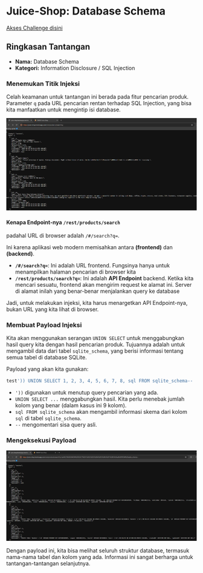 # Juice-Shop: Database Schema

[Akses Challenge disini](https://juice-shop.herokuapp.com/#/score-board?categories=Injection&showDisabledChallenges=false)

## Ringkasan Tantangan
- **Nama:** Database Schema
- **Kategori:** Information Disclosure / SQL Injection

### Menemukan Titik Injeksi
Celah keamanan untuk tantangan ini berada pada fitur pencarian produk. Parameter `q` pada URL pencarian rentan terhadap SQL Injection, yang bisa kita manfaatkan untuk mengintip isi database.

![Image 1](https://github.com/bielnzar/Kelas-KWA-2025/blob/main/week2-injection/kelas/images/database/1.png)

#### Kenapa Endpoint-nya `/rest/products/search`
padahal URL di browser adalah `/#/search?q=`.

Ini karena aplikasi web modern memisahkan antara **(frontend)** dan **(backend)**.
- **`/#/search?q=`**: Ini adalah URL frontend. Fungsinya hanya untuk menampilkan halaman pencarian di browser kita
- **`/rest/products/search?q=`**: Ini adalah **API Endpoint** backend. Ketika kita mencari sesuatu, frontend akan mengirim request ke alamat ini. Server di alamat inilah yang benar-benar menjalankan query ke database

Jadi, untuk melakukan injeksi, kita harus menargetkan API Endpoint-nya, bukan URL yang kita lihat di browser.

### Membuat Payload Injeksi
Kita akan menggunakan serangan `UNION SELECT` untuk menggabungkan hasil query kita dengan hasil pencarian produk. Tujuannya adalah untuk mengambil data dari tabel `sqlite_schema`, yang berisi informasi tentang semua tabel di database SQLite.

Payload yang akan kita gunakan:
```sql
test')) UNION SELECT 1, 2, 3, 4, 5, 6, 7, 8, sql FROM sqlite_schema--
```

- `'))` digunakan untuk menutup query pencarian yang ada.
- `UNION SELECT ...` menggabungkan hasil. Kita perlu menebak jumlah kolom yang benar (dalam kasus ini 9 kolom).
- `sql FROM sqlite_schema` akan mengambil informasi skema dari kolom `sql` di tabel `sqlite_schema`.
- `--` mengomentari sisa query asli.

### Mengeksekusi Payload

![Image 2](https://github.com/bielnzar/Kelas-KWA-2025/blob/main/week2-injection/kelas/images/database/2.png)

Dengan payload ini, kita bisa melihat seluruh struktur database, termasuk nama-nama tabel dan kolom yang ada. Informasi ini sangat berharga untuk tantangan-tantangan selanjutnya.
